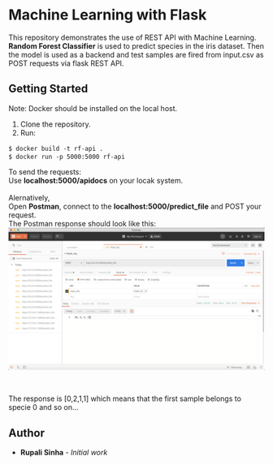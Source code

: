 # Machine Learning with Flask

This repository demonstrates the use of REST API with Machine Learning. **Random Forest Classifier** is used to predict species in the iris dataset. Then the model is used as a backend and test samples are fired from input.csv as POST requests via flask REST API.

## Getting Started

Note: Docker should be installed on the local host.

1. Clone the repository.
2. Run:

```
$ docker build -t rf-api .
$ docker run -p 5000:5000 rf-api
```

To send the requests: <br>
Use **localhost:5000/apidocs** on your locak system. <br> <br>
Alernatively,<br>
Open **Postman**, connect to the **localhost:5000/predict_file** and POST your request.<br>
The Postman response should look like this: <br>
![response](img/snapshot.png)

<br>

The response is [0,2,1,1] which means that the first sample belongs to specie 0 and so on...

## Author
* **Rupali Sinha** - *Initial work*
